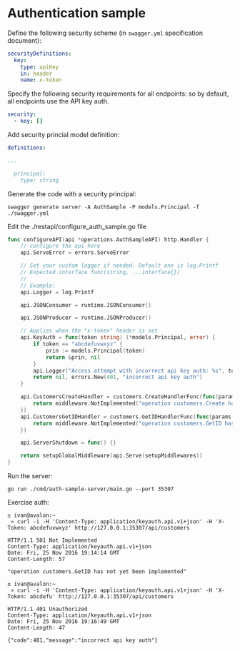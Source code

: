 # Authentication sample

Define the following security scheme (in `swagger.yml` specification document):

```yaml
securityDefinitions:
  key:
    type: apiKey
    in: header
    name: x-token
```

Specify the following security requirements for all endpoints: so by default,
all endpoints use the API key auth.

```yaml
security:
  - key: []
```

Add security princial model definition:

```yaml
definitions:

...

  principal:
    type: string
```

Generate the code with a security principal:

```shell
swagger generate server -A AuthSample -P models.Principal -f ./swagger.yml
```

Edit the ./restapi/configure_auth_sample.go file

```go
func configureAPI(api *operations.AuthSampleAPI) http.Handler {
	// configure the api here
	api.ServeError = errors.ServeError

	// Set your custom logger if needed. Default one is log.Printf
	// Expected interface func(string, ...interface{})
	//
	// Example:
	api.Logger = log.Printf

	api.JSONConsumer = runtime.JSONConsumer()

	api.JSONProducer = runtime.JSONProducer()

	// Applies when the "x-token" header is set
	api.KeyAuth = func(token string) (*models.Principal, error) {
		if token == "abcdefuvwxyz" {
			prin := models.Principal(token)
			return &prin, nil
		}
		api.Logger("Access attempt with incorrect api key auth: %s", token)
		return nil, errors.New(401, "incorrect api key auth")
	}

	api.CustomersCreateHandler = customers.CreateHandlerFunc(func(params customers.CreateParams, principal *models.Principal) middleware.Responder {
		return middleware.NotImplemented("operation customers.Create has not yet been implemented")
	})
	api.CustomersGetIDHandler = customers.GetIDHandlerFunc(func(params customers.GetIDParams, principal *models.Principal) middleware.Responder {
		return middleware.NotImplemented("operation customers.GetID has not yet been implemented")
	})

	api.ServerShutdown = func() {}

	return setupGlobalMiddleware(api.Serve(setupMiddlewares))
}
```

Run the server:

```shell
go run ./cmd/auth-sample-server/main.go --port 35307
```

Exercise auth:

```shellsession
± ivan@avalon:~  
 » curl -i -H 'Content-Type: application/keyauth.api.v1+json' -H 'X-Token: abcdefuvwxyz' http://127.0.0.1:35307/api/customers
```
```http
HTTP/1.1 501 Not Implemented
Content-Type: application/keyauth.api.v1+json
Date: Fri, 25 Nov 2016 19:14:14 GMT
Content-Length: 57

"operation customers.GetID has not yet been implemented"
```
```shellsession
± ivan@avalon:~  
 » curl -i -H 'Content-Type: application/keyauth.api.v1+json' -H 'X-Token: abcdefu' http://127.0.0.1:35307/api/customers
```
```http
HTTP/1.1 401 Unauthorized
Content-Type: application/keyauth.api.v1+json
Date: Fri, 25 Nov 2016 19:16:49 GMT
Content-Length: 47

{"code":401,"message":"incorrect api key auth"}
```
